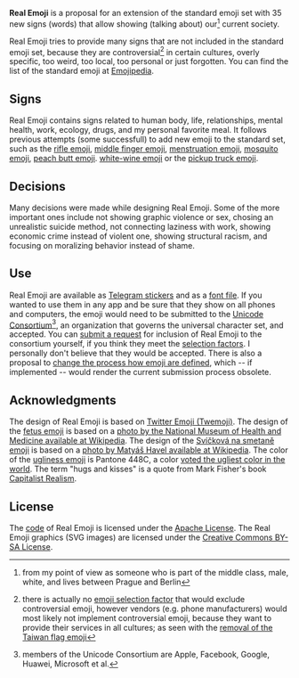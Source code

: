 **Real Emoji** is a proposal for an extension of the standard emoji set with 35
new signs (words) that allow showing (talking about) our[^1] current society.

Real Emoji tries to provide many signs that are not included in the standard
emoji set, because they are controversial[^2] in certain cultures, overly
specific, too weird, too local, too personal or just forgotten. You can find the
list of the standard emoji at [Emojipedia](https://emojipedia.org/).

## Signs

Real Emoji contains signs related to human body, life, relationships, mental
health, work, ecology, drugs, and my personal favorite meal. It follows previous
attempts (some successfull) to add new emoji to the standard set, such as the
[rifle
emoji](https://www.buzzfeednews.com/article/charliewarzel/thanks-to-apples-influence-youre-not-getting-a-rifle-emoji),
[middle finger
emoji](https://gizmodo.com/how-the-middle-finger-emoji-finally-got-the-thumbs-up-1729900518),
[menstruation
emoji](https://www.theguardian.com/technology/2019/feb/09/period-emoji-menstruation-blood-donation),
[mosquito
emoji](https://ccp.jhu.edu/2017/09/18/creating-buzz-proposing-mosquito-emoji-public-health/),
[peach butt
emoji](https://techcrunch.com/2016/11/15/apple-brings-back-the-peach-butt-emoji/).
[white-wine
emoji](https://slate.com/technology/2019/09/white-wine-emoji-unicode.html) or
the [pickup truck
emoji](https://www.gizmodo.co.uk/2019/07/ford-secretly-created-the-new-pickup-emoji-because-nothing-is-sacred).

## Decisions

Many decisions were made while designing Real Emoji. Some of the more important
ones include not showing graphic violence or sex, chosing an unrealistic suicide
method, not connecting laziness with work, showing economic crime instead of
violent one, showing structural racism, and focusing on moralizing behavior
instead of shame.

## Use

Real Emoji are available as [Telegram stickers](/stickers/) and as a [font
file](/font/). If you wanted to use them in any app and be sure that they show
on all phones and computers, the emoji would need to be submitted to the
[Unicode Consortium](https://home.unicode.org/)[^3], an organization that
governs the universal character set, and accepted. You can [submit a
request](https://unicode.org/emoji/proposals.html) for inclusion of Real Emoji
to the consortium yourself, if you think they meet the [selection
factors](https://unicode.org/emoji/proposals.html#selection_factors). I
personally don't believe that they would be accepted. There is also a proposal
to [change the process how emoji are defined](https://emojiwrap.com/issues/36),
which -- if implemented -- would render the current submission process obsolete.

## Acknowledgments

The design of Real Emoji is based on [Twitter Emoji
(Twemoji)](https://twitter.github.io/twemoji/). The design of the [fetus
emoji](/emoji/fetus/) is based on a [photo by the National Museum of Health and
Medicine available at
Wikipedia](https://en.wikipedia.org/wiki/File:Fetus_3_months.jpg). The design of
the [Svíčková na smetaně emoji](/emoji/svickova/) is based on a [photo by Matyáš
Havel available at
Wikipedia](https://en.wikipedia.org/wiki/Sv%C3%AD%C4%8Dkov%C3%A1#/media/File:Sv%C3%AD%C4%8Dkov%C3%A1_na_smetan%C4%9B.JPG). The
color of the [ugliness emoji](/emoji/ugly/) is Pantone 448C, a color [voted the
ugliest color in the
world](https://www.theguardian.com/fashion/2016/jun/08/stylewatch-pantone-448c-ugliest-colour-world-opaque-couche-australian-smokers-fashion). The
term "hugs and kisses" is a quote from Mark Fisher's book [Capitalist
Realism](https://en.wikipedia.org/wiki/Capitalist_Realism:_Is_There_No_Alternative%3F).

## License

The [code](https://github.com/jakubvalenta/emoji) of Real Emoji is licensed
under the [Apache License](http://www.apache.org/licenses/LICENSE-2.0). The Real
Emoji graphics (SVG images) are licensed under the [Creative Commons BY-SA
License](http://creativecommons.org/licenses/by-sa/4.0/).

[^1]: from my point of view as someone who is part of the middle class, male,
    white, and lives between Prague and Berlin
[^2]: there is actually no [emoji selection
    factor](https://unicode.org/emoji/proposals.html#selection_factors) that
    would exclude controversial emoji, however vendors (e.g. phone
    manufacturers) would most likely not implement controversial emoji, because
    they want to provide their services in all cultures; as seen with the
    [removal of the Taiwan flag
    emoji](https://www.businessinsider.com/taiwan-flag-emoji-disappears-iphone-hong-kong-macau-2019-10)
[^3]: members of the Unicode Consortium are Apple, Facebook, Google, Huawei,
    Microsoft et al.
